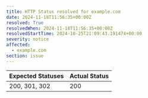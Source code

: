 ```yaml
---
title: HTTP Status resolved for example.com
date: 2024-11-18T11:56:35+00:00Z
resolved: True
resolvedWhen: 2024-11-18T11:56:35+00:00Z
resolvedStartTime: 2024-10-25T21:09:43.191474+00:00
severity: notice
affected:
  - example.com
section: issue
---
```


| Expected Statuses | Actual Status  |
|-------------------|----------------|
| 200, 301, 302 | 200 |
